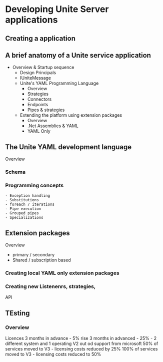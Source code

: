 # Developing Unite Server applications

## Creating a application

## A brief anatomy of a Unite service application

- Overview & Startup sequence
  - Design Principals
  - IUniteMessage
  - Unite's YAML Programming Language
    - Overview
    - Strategies
    - Connectors
    - Endpoints
    - Pipes & strategies
  - Extending the platform using extension packages
    - Overview
    - .Net Assemblies & YAML
    - YAML Only

## The Unite YAML development language

Overview

### Schema

### Programming concepts

    - Exception handling
    - Substitutions
    - foreach / iterations
    - Pipe execution
    - Grouped pipes
    - Specializations

## Extension packages

Overview

- primary / secondary
- Shared / subscription based

### Creating local YAML only extension packages

### Creating new Listenenrs, strategies,

API

## TEsting

### Overview

Licences 3 months in advance - 5% rise
3 months in advanced - 25% - 2 different system and 1 operating V2 out od support from microsoft
50% of services moved to V3 - licensing costs reduced by 25%
100% of services moved to V3 - licensing costs reduced to 50%
